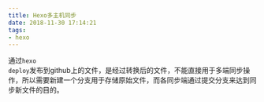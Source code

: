 ```yaml
---
title: Hexo多主机同步
date: 2018-11-30 17:14:21
tags:
- hexo
---
```


通过<code>hexo deploy</code>发布到github上的文件，是经过转换后的文件，不能直接用于多端同步操作，所以需要新建一个分支用于存储原始文件，而各同步端通过提交分支来达到同步新文件的目的。


